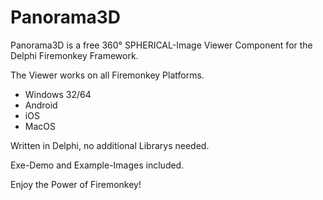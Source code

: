# Panorama3D

Panorama3D is a free 360° SPHERICAL-Image Viewer Component for the Delphi Firemonkey Framework. 

The Viewer works on all Firemonkey Platforms. 

- Windows 32/64
- Android
- iOS
- MacOS

Written in Delphi, no additional Librarys needed.

Exe-Demo and Example-Images included.

Enjoy the Power of Firemonkey!
